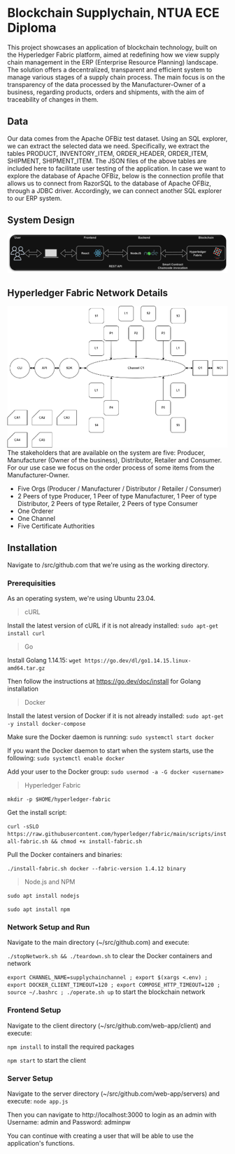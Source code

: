 # Blockchain Supplychain, NTUA ECE Diploma
This project showcases an application of blockchain technology, built on the Hyperledger Fabric platform, aimed at redefining how we view supply chain management in the ERP (Enterprise Resource Planning) landscape. The solution offers a decentralized, transparent and efficient system to manage various stages of a supply chain process. The main focus is on the transparency of the data processed by the Manufacturer-Owner of a business, regarding products, orders and shipments, with the aim of traceability of changes in them.

## Data
Our data comes from the Apache OFBiz test dataset. Using an SQL explorer, we can extract the selected data we need. Specifically, we extract the tables PRODUCT, INVENTORY_ITEM, ORDER_HEADER, ORDER_ITEM, SHIPMENT, SHIPMENT_ITEM. The JSON files of the above tables are included here to facilitate user testing of the application. In case we want to explore the database of Apache OFBiz, below is the connection profile that allows us to connect from RazorSQL to the database of Apache OFBiz, through a JDBC driver. Accordingly, we can connect another SQL explorer to our ERP system.

## System Design
![System design](https://github.com/stefanostsolos/blockchain-supplychain/blob/main/imgs/system.png?raw=true)

## Hyperledger Fabric Network Details
![Architecture of the blockchain system](https://github.com/stefanostsolos/blockchain-supplychain/blob/main/imgs/architecture.png?raw=true)
The stakeholders that are available on the system are five: Producer, Manufacturer (Owner of the business), Distributor, Retailer and Consumer. For our use case we focus on the order process of some items from the Manufacturer-Owner.
- Five Orgs (Producer / Manufacturer / Distributor / Retailer / Consumer)
- 2 Peers of type Producer, 1 Peer of type Manufacturer, 1 Peer of type Distributor, 2 Peers of type Retailer, 2 Peers of type Consumer
- One Orderer
- One Channel
- Five Certificate Authorities

## Installation

Navigate to /src/github.com that we're using as the working directory.

### Prerequisities
As an operating system, we're using Ubuntu 23.04.
> cURL

Install the latest version of cURL if it is not already installed:
```sudo apt-get install curl```

> Go

Install Golang 1.14.15:
```wget https://go.dev/dl/go1.14.15.linux-amd64.tar.gz```

Then follow the instructions at https://go.dev/doc/install for Golang installation

> Docker

Install the latest version of Docker if it is not already installed:
```sudo apt-get -y install docker-compose```

Make sure the Docker daemon is running:
```sudo systemctl start docker```

If you want the Docker daemon to start when the system starts, use the following:
```sudo systemctl enable docker```

Add your user to the Docker group:
```sudo usermod -a -G docker <username>```

> Hyperledger Fabric

```mkdir -p $HOME/hyperledger-fabric```

Get the install script:

```curl -sSLO https://raw.githubusercontent.com/hyperledger/fabric/main/scripts/install-fabric.sh && chmod +x install-fabric.sh```

Pull the Docker containers and binaries:

```./install-fabric.sh docker --fabric-version 1.4.12 binary```

> Node.js and NPM

```sudo apt install nodejs```

```sudo apt install npm```

### Network Setup and Run
Navigate to the main directory (~/src/github.com) and execute: 

```./stopNetwork.sh && ./teardown.sh``` to clear the Docker containers and network

```export CHANNEL_NAME=supplychainchannel ; export $(xargs <.env) ; export DOCKER_CLIENT_TIMEOUT=120 ; export COMPOSE_HTTP_TIMEOUT=120 ; source ~/.bashrc ; ./operate.sh up``` to start the blockchain network

### Frontend Setup
Navigate to the client directory (~/src/github.com/web-app/client) and execute:

```npm install``` to install the required packages

```npm start``` to start the client

### Server Setup
Navigate to the server directory (~/src/github.com/web-app/servers) and execute:
```node app.js```

Then you can navigate to http://localhost:3000 to login as an admin with Username: admin and Password: adminpw

You can continue with creating a user that will be able to use the application's functions.
